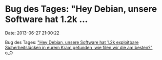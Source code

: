 Bug des Tages: \"Hey Debian, unsere Software hat 1.2k \...
==========================================================

Date: 2013-06-27 21:00:22

Bug des Tages: [\"Hey Debian, unsere Software hat 1.2k exploitbare
Sicherheitslücken in eurem Kram gefunden, wie filen wir die am
besten?\"](http://lists.debian.org/debian-devel/2013/06/msg00720.html)
o\_O
